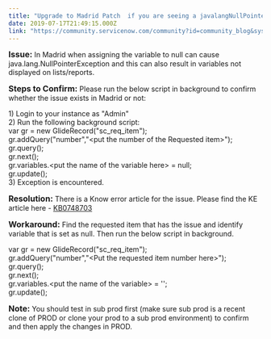 ```yaml
---
title: "Upgrade to Madrid Patch  if you are seeing a javalangNullPointerException when updating variable value to null on RITM"
date: 2019-07-17T21:49:15.000Z
link: "https://community.servicenow.com/community?id=community_blog&sys_id=0abd7144db76f3c01cd8a345ca9619a3"
---
```

<p><span style="font-size: 12pt;"><strong>Issue:</strong></span> In Madrid when assigning the variable to null can cause java.lang.NullPointerException and this can also result in variables not displayed on lists/reports.</p>
<p><span style="font-size: 12pt;"><strong>Steps to Confirm:</strong></span> Please run the below script in background to confirm whether the issue exists in Madrid or not:</p>
<p>1) Login to your instance as &#34;Admin&#34;<br />2) Run the following background script:<br />var gr &#61; new GlideRecord(&#34;sc_req_item&#34;);<br /> gr.addQuery(&#34;number&#34;,&#34;&lt;put the number of the Requested item&gt;&#34;);<br />gr.query(); <br />gr.next(); <br />gr.variables.&lt;put the name of the variable here&gt; &#61; null;<br />gr.update();<br />3) Exception is encountered.</p>
<p><span style="font-size: 12pt;"><strong>Resolution:</strong></span> There is a Know error article for the issue. Please find the KE article here - <a href="https://hi.service-now.com/kb_view.do?sysparm_article&#61;KB0748703" rel="nofollow">KB0748703</a></p>
<p><span style="font-size: 12pt;"><strong>Workaround:</strong></span> Find the requested item that has the issue and identify variable that is set as null. Then run the below script in background.</p>
<p>var gr &#61; new GlideRecord(&#34;sc_req_item&#34;);<br />gr.addQuery(&#34;number&#34;,&#34;&lt;Put the requested item number here&gt;&#34;);<br />gr.query(); <br />gr.next(); <br />gr.variables.&lt;put the name of the variable&gt; &#61; &#39;&#39;;<br />gr.update();</p>
<p><span style="font-size: 12pt;"><strong>Note:</strong></span> You should test in sub prod first (make sure sub prod is a recent clone of PROD or clone your prod to a sub prod environment) to confirm and then apply the changes in PROD.</p>